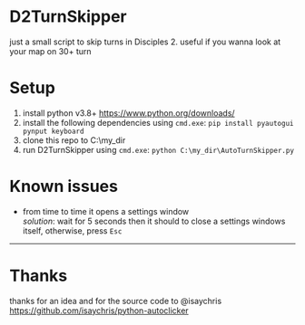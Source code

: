 # D2TurnSkipper
just a small script to skip turns in Disciples 2.
useful if you wanna look at your map on 30+ turn

# Setup
1) install python v3.8+ https://www.python.org/downloads/
2) install the following dependencies using `cmd.exe`: `pip install pyautogui pynput keyboard`
3) clone this repo to C:\my_dir
3) run D2TurnSkipper using `cmd.exe`: `python C:\my_dir\AutoTurnSkipper.py`

# Known issues
- from time to time it opens a settings window  
  *solution*: wait for 5 seconds then it should to close a settings windows itself, otherwise, press `Esc`

------
# Thanks
thanks for an idea and for the source code to @isaychris  
https://github.com/isaychris/python-autoclicker

